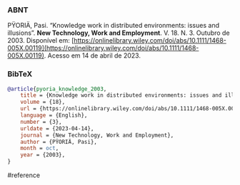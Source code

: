 ### ABNT
PŸORIÄ, Pasi. “Knowledge work in distributed environments: issues and illusions”. **New Technology, Work and Employment**. V. 18. N. 3. Outubro de 2003. Disponível em: [https://onlinelibrary.wiley.com/doi/abs/10.1111/1468-005X.00119](https://onlinelibrary.wiley.com/doi/abs/10.1111/1468-005X.00119). Acesso em 14 de abril de 2023.

### BibTeX
```bibtex
@article{pyoria_knowledge_2003,
	title = {Knowledge work in distributed environments: issues and illusions},
	volume = {18},
	url = {https://onlinelibrary.wiley.com/doi/abs/10.1111/1468-005X.00119},
	language = {English},
	number = {3},
	urldate = {2023-04-14},
	journal = {New Technology, Work and Employment},
	author = {PŸORIÄ, Pasi},
	month = oct,
	year = {2003},
}
```

#reference